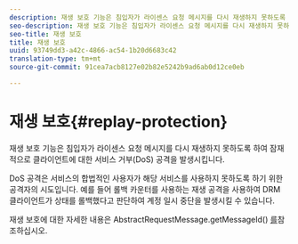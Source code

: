 ```yaml
---
description: 재생 보호 기능은 침입자가 라이센스 요청 메시지를 다시 재생하지 못하도록 하여 잠재적으로 클라이언트에 대한 서비스 거부(DoS) 공격을 발생시킵니다.
seo-description: 재생 보호 기능은 침입자가 라이센스 요청 메시지를 다시 재생하지 못하도록 하여 잠재적으로 클라이언트에 대한 서비스 거부(DoS) 공격을 발생시킵니다.
seo-title: 재생 보호
title: 재생 보호
uuid: 93749dd3-a42c-4866-ac54-1b20d6683c42
translation-type: tm+mt
source-git-commit: 91cea7acb8127e02b82e5242b9ad6ab0d12ce0eb

---
```



# 재생 보호{#replay-protection}

재생 보호 기능은 침입자가 라이센스 요청 메시지를 다시 재생하지 못하도록 하여 잠재적으로 클라이언트에 대한 서비스 거부(DoS) 공격을 발생시킵니다.

DoS 공격은 서비스의 합법적인 사용자가 해당 서비스를 사용하지 못하도록 하기 위한 공격자의 시도입니다. 예를 들어 롤백 카운터를 사용하는 재생 공격을 사용하여 DRM 클라이언트가 상태를 롤백했다고 판단하여 계정 일시 중단을 발생시킬 수 있습니다.

재생 보호에 대한 자세한 내용은 AbstractRequestMessage.getMessageId() [ 를](https://help.adobe.com/en_US/primetime/api/drm-apis/server/javadocs-flashaccess-pro/com/adobe/flashaccess/sdk/protocol/AbstractRequestMessage.html#getMessageId())참조하십시오.
